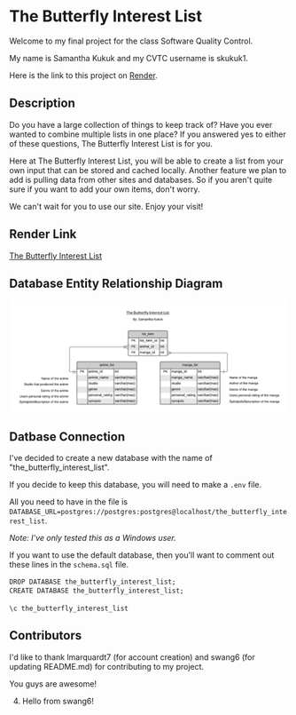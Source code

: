 # The Butterfly Interest List
Welcome to my final project for the class Software Quality Control.

My name is Samantha Kukuk and my CVTC username is skukuk1.

Here is the link to this project on [Render](https://the-butterfly-interest-list.onrender.com).

## Description
Do you have a large collection of things to keep track of? Have you ever wanted to combine multiple lists in one place? If you answered yes to either of these questions, The Butterfly Interest List is for you.

Here at The Butterfly Interest List, you will be able to create a list from your own input that can be stored and cached locally. Another feature we plan to add is pulling data from other sites and databases. So if you aren't quite sure if you want to add your own items, don't worry.

We can't wait for you to use our site. Enjoy your visit!

## Render Link
[The Butterfly Interest List](https://the-butterfly-interest-list.onrender.com)

## Database Entity Relationship Diagram
![Entity Relationship Diagram](/docs/EntityRelationshipDiagram.png)

## Datbase Connection
I've decided to create a new database with the name of "the_butterfly_interest_list".

If you decide to keep this database, you will need to make a `.env` file. 

All you need to have in the file is `DATABASE_URL=postgres://postgres:postgres@localhost/the_butterfly_interest_list`.

*Note: I've only tested this as a Windows user.*

If you want to use the default database, then you'll want to comment out these lines in the `schema.sql` file.

    DROP DATABASE the_butterfly_interest_list;
    CREATE DATABASE the_butterfly_interest_list;

    \c the_butterfly_interest_list

## Contributors
I'd like to thank lmarquardt7 (for account creation) and swang6 (for updating README.md) for contributing to my project.

You guys are awesome!

4. Hello from swang6!
